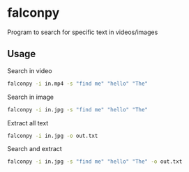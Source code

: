 # falconpy

Program to search for specific text in videos/images

## Usage

Search in video
```bash
falconpy -i in.mp4 -s "find me" "hello" "The"
```

Search in image
```bash
falconpy -i in.jpg -s "find me" "hello" "The"
```

Extract all text
```bash
falconpy -i in.jpg -o out.txt
```

Search and extract
```bash
falconpy -i in.jpg -s "find me" "hello" "The" -o out.txt
```
